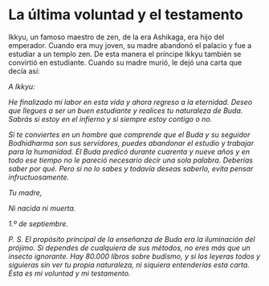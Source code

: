 # La última voluntad y el testamento

Ikkyu, un famoso maestro de zen, de la era Ashikaga, era hijo del
emperador. Cuando era muy joven, su madre abandonó el palacio y fue a
estudiar a un templo zen. De esta manera el príncipe Ikkyu también se
convirtió en estudiante. Cuando su madre murió, le dejó una carta que
decía así:

*A Ikkyu:*

*He finalizado mi labor en esta vida y ahora regreso a la eternidad.
Deseo que llegues a ser un buen estudiante y realices tu naturaleza de
Buda. Sabrás si estoy en el infierno y si siempre estoy contigo o no.*

*Si te conviertes en un hombre que comprende que el Buda y su seguidor
Bodhidharma son sus servidores, puedes abandonar el estudio y trabajar
para la humanidad. El Buda predicó durante cuarenta y nueve años y en
todo ese tiempo no le pareció necesario decir una sola palabra. Deberías
saber por qué. Pero si no lo sabes y todavía deseas saberlo, evita
pensar infructuosamente.*

*Tu madre,*

*Ni nacida ni muerta.*

*1.º de septiembre.*

*P. S. El propósito principal de la enseñanza de Buda era la iluminación
del prójimo. Si dependes de cualquiera de sus métodos, no eres más que
un insecto ignorante. Hay 80.000 libros sobre budismo, y si los leyeras
todos y siguieras sin ver tu propia naturaleza, ni siquiera entenderías
esta carta. Ésta es mi voluntad y mi testamento.*